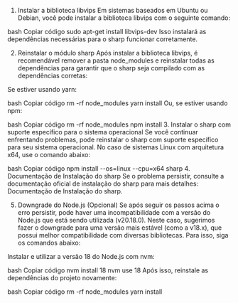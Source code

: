 1. Instalar a biblioteca libvips
Em sistemas baseados em Ubuntu ou Debian, você pode instalar a biblioteca libvips com o seguinte comando:

bash
Copiar código
sudo apt-get install libvips-dev
Isso instalará as dependências necessárias para o sharp funcionar corretamente.

2. Reinstalar o módulo sharp
Após instalar a biblioteca libvips, é recomendável remover a pasta node_modules e reinstalar todas as dependências para garantir que o sharp seja compilado com as dependências corretas:

Se estiver usando yarn:

bash
Copiar código
rm -rf node_modules
yarn install
Ou, se estiver usando npm:

bash
Copiar código
rm -rf node_modules
npm install
3. Instalar o sharp com suporte específico para o sistema operacional
Se você continuar enfrentando problemas, pode reinstalar o sharp com suporte específico para seu sistema operacional. No caso de sistemas Linux com arquitetura x64, use o comando abaixo:

bash
Copiar código
npm install --os=linux --cpu=x64 sharp
4. Documentação de Instalação do sharp
Se o problema persistir, consulte a documentação oficial de instalação do sharp para mais detalhes: Documentação de Instalação do sharp.

5. Downgrade do Node.js (Opcional)
Se após seguir os passos acima o erro persistir, pode haver uma incompatibilidade com a versão do Node.js que está sendo utilizada (v20.18.0). Neste caso, sugerimos fazer o downgrade para uma versão mais estável (como a v18.x), que possui melhor compatibilidade com diversas bibliotecas. Para isso, siga os comandos abaixo:

Instalar e utilizar a versão 18 do Node.js com nvm:

bash
Copiar código
nvm install 18
nvm use 18
Após isso, reinstale as dependências do projeto novamente:

bash
Copiar código
rm -rf node_modules
yarn install
